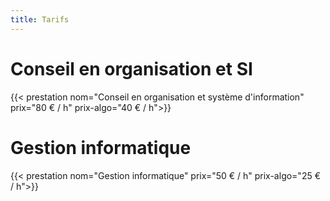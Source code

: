 ```yaml
---
title: Tarifs
---
```


# Conseil en organisation et SI
{{< prestation nom="Conseil en organisation et système d'information" prix="80 € / h" prix-algo="40 € / h">}}


# Gestion informatique
{{< prestation nom="Gestion informatique" prix="50 € / h" prix-algo="25 € / h">}}
